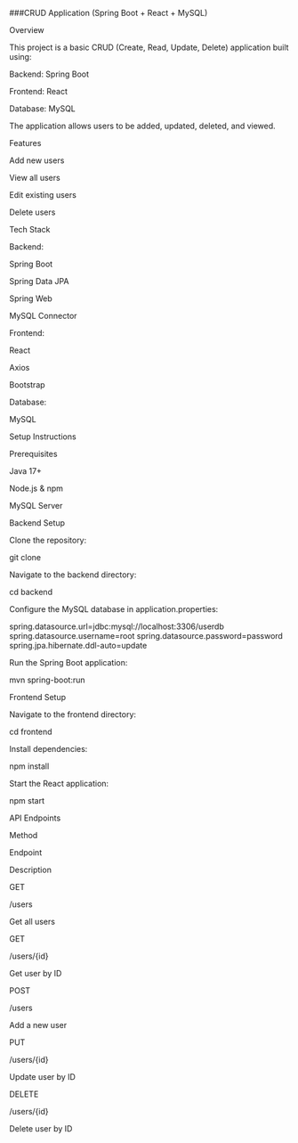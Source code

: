  
###CRUD Application (Spring Boot + React + MySQL)

Overview

This project is a basic CRUD (Create, Read, Update, Delete) application built using:

Backend: Spring Boot

Frontend: React

Database: MySQL

The application allows users to be added, updated, deleted, and viewed.

Features

Add new users

View all users

Edit existing users

Delete users

Tech Stack

Backend:

Spring Boot

Spring Data JPA

Spring Web

MySQL Connector

Frontend:

React

Axios

Bootstrap

Database:

MySQL

Setup Instructions

Prerequisites

Java 17+

Node.js & npm

MySQL Server

Backend Setup

Clone the repository:

git clone <repository-url>

Navigate to the backend directory:

cd backend

Configure the MySQL database in application.properties:

spring.datasource.url=jdbc:mysql://localhost:3306/userdb
spring.datasource.username=root
spring.datasource.password=password
spring.jpa.hibernate.ddl-auto=update

Run the Spring Boot application:

mvn spring-boot:run

Frontend Setup

Navigate to the frontend directory:

cd frontend

Install dependencies:

npm install

Start the React application:

npm start

API Endpoints

Method

Endpoint

Description

GET

/users

Get all users

GET

/users/{id}

Get user by ID

POST

/users

Add a new user

PUT

/users/{id}

Update user by ID

DELETE

/users/{id}

Delete user by ID

